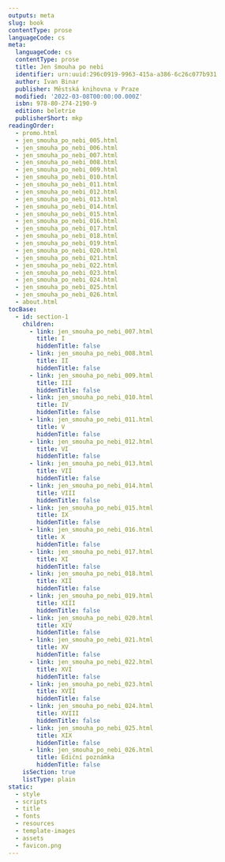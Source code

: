 ```yaml
---
outputs: meta
slug: book
contentType: prose
languageCode: cs
meta:
  languageCode: cs
  contentType: prose
  title: Jen šmouha po nebi
  identifier: urn:uuid:296c0919-9963-415a-a386-6c26c077b931
  author: Ivan Binar
  publisher: Městská knihovna v Praze
  modified: '2022-03-08T00:00:00.000Z'
  isbn: 978-80-274-2190-9
  edition: beletrie
  publisherShort: mkp
readingOrder:
  - promo.html
  - jen_smouha_po_nebi_005.html
  - jen_smouha_po_nebi_006.html
  - jen_smouha_po_nebi_007.html
  - jen_smouha_po_nebi_008.html
  - jen_smouha_po_nebi_009.html
  - jen_smouha_po_nebi_010.html
  - jen_smouha_po_nebi_011.html
  - jen_smouha_po_nebi_012.html
  - jen_smouha_po_nebi_013.html
  - jen_smouha_po_nebi_014.html
  - jen_smouha_po_nebi_015.html
  - jen_smouha_po_nebi_016.html
  - jen_smouha_po_nebi_017.html
  - jen_smouha_po_nebi_018.html
  - jen_smouha_po_nebi_019.html
  - jen_smouha_po_nebi_020.html
  - jen_smouha_po_nebi_021.html
  - jen_smouha_po_nebi_022.html
  - jen_smouha_po_nebi_023.html
  - jen_smouha_po_nebi_024.html
  - jen_smouha_po_nebi_025.html
  - jen_smouha_po_nebi_026.html
  - about.html
tocBase:
  - id: section-1
    children:
      - link: jen_smouha_po_nebi_007.html
        title: I
        hiddenTitle: false
      - link: jen_smouha_po_nebi_008.html
        title: II
        hiddenTitle: false
      - link: jen_smouha_po_nebi_009.html
        title: III
        hiddenTitle: false
      - link: jen_smouha_po_nebi_010.html
        title: IV
        hiddenTitle: false
      - link: jen_smouha_po_nebi_011.html
        title: V
        hiddenTitle: false
      - link: jen_smouha_po_nebi_012.html
        title: VI
        hiddenTitle: false
      - link: jen_smouha_po_nebi_013.html
        title: VII
        hiddenTitle: false
      - link: jen_smouha_po_nebi_014.html
        title: VIII
        hiddenTitle: false
      - link: jen_smouha_po_nebi_015.html
        title: IX
        hiddenTitle: false
      - link: jen_smouha_po_nebi_016.html
        title: X
        hiddenTitle: false
      - link: jen_smouha_po_nebi_017.html
        title: XI
        hiddenTitle: false
      - link: jen_smouha_po_nebi_018.html
        title: XII
        hiddenTitle: false
      - link: jen_smouha_po_nebi_019.html
        title: XIII
        hiddenTitle: false
      - link: jen_smouha_po_nebi_020.html
        title: XIV
        hiddenTitle: false
      - link: jen_smouha_po_nebi_021.html
        title: XV
        hiddenTitle: false
      - link: jen_smouha_po_nebi_022.html
        title: XVI
        hiddenTitle: false
      - link: jen_smouha_po_nebi_023.html
        title: XVII
        hiddenTitle: false
      - link: jen_smouha_po_nebi_024.html
        title: XVIII
        hiddenTitle: false
      - link: jen_smouha_po_nebi_025.html
        title: XIX
        hiddenTitle: false
      - link: jen_smouha_po_nebi_026.html
        title: Ediční poznámka
        hiddenTitle: false
    isSection: true
    listType: plain
static:
  - style
  - scripts
  - title
  - fonts
  - resources
  - template-images
  - assets
  - favicon.png
---
```

